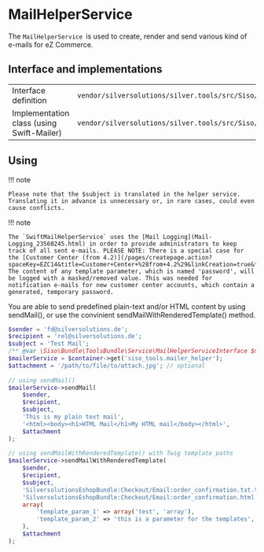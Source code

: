 # MailHelperService

The `MailHelperService `is used to create, render and send various kind of e-mails for eZ Commerce.

## Interface and implementations

|                                           |                                                                                                          |
| ----------------------------------------- | -------------------------------------------------------------------------------------------------------- |
| Interface definition                      | `vendor/silversolutions/silver.tools/src/Siso/Bundle/ToolsBundle/Service/MailHelperServiceInterface.php` |
| Implementation class (using Swift-Mailer) | `vendor/silversolutions/silver.tools/src/Siso/Bundle/ToolsBundle/Service/SwiftMailHelperService.php`     |

## Using

!!! note

    Please note that the $subject is translated in the helper service. Translating it in advance is unnecessary or, in rare cases, could even cause conflicts.

!!! note

    The `SwiftMailHelperService` uses the [Mail Logging](Mail-Logging_23560245.html) in order to provide administrators to keep track of all sent e-mails. PLEASE NOTE: There is a special case for the [Customer Center (from 4.2)](/pages/createpage.action?spaceKey=EZC14&title=Customer+Center+%28from+4.2%29&linkCreation=true&fromPageId=23560658). The content of any template parameter, which is named 'password', will be logged with a masked/removed value. This was needed for notification e-mails for new customer center accounts, which contain a generated, temporary password.

You are able to send predefined plain-text and/or HTML content by using sendMail(), or use the convinient sendMailWithRenderedTemplate() method.

``` php
$sender = 'fd@silversolutions.de';
$recipient = 'rel@silversolutions.de';
$subject = 'Test Mail';
/** @var \Siso\Bundle\ToolsBundle\Service\MailHelperServiceInterface $mailerService */
$mailerService = $container->get('siso_tools.mailer_helper');
$attachment = '/path/to/file/to/attach.jpg'; // optional
 
// using sendMail()
$mailerService->sendMail(
    $sender,
    $recipient,
    $subject,
    'This is my plain text mail',
    '<html><body><h1>HTML Mail</h1>My HTML mail</body></html>',
    $attachment
);
 
// using sendMailWithRenderedTemplate() with Twig template paths
$mailerService->sendMailWithRenderedTemplate(
    $sender,
    $recipient,
    $subject,
    'SilversolutionsEshopBundle:Checkout/Email:order_confirmation.txt.twig',    // template for plain-text mail
    'SilversolutionsEshopBundle:Checkout/Email:order_confirmation.html.twig',   // template for HTML mail
    array(                                                                      // optional Twig parameters
        'template_param_1' => array('test', 'array'),
        'template_param_2' => 'this is a parameter for the templates',
    ),
    $attachment
);
```

